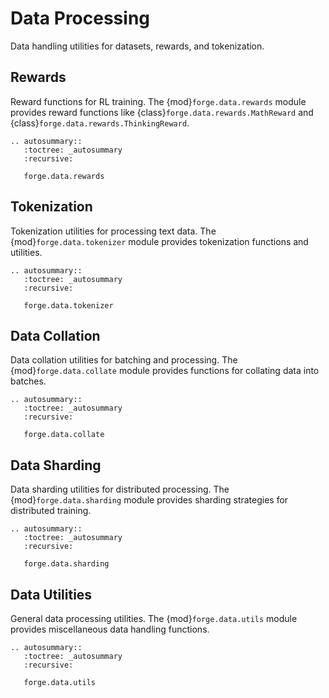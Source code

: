 # Data Processing

Data handling utilities for datasets, rewards, and tokenization.

## Rewards

Reward functions for RL training. The {mod}`forge.data.rewards` module provides reward functions like {class}`forge.data.rewards.MathReward` and {class}`forge.data.rewards.ThinkingReward`.

```{eval-rst}
.. autosummary::
   :toctree: _autosummary
   :recursive:

   forge.data.rewards
```

## Tokenization

Tokenization utilities for processing text data. The {mod}`forge.data.tokenizer` module provides tokenization functions and utilities.

```{eval-rst}
.. autosummary::
   :toctree: _autosummary
   :recursive:

   forge.data.tokenizer
```

## Data Collation

Data collation utilities for batching and processing. The {mod}`forge.data.collate` module provides functions for collating data into batches.

```{eval-rst}
.. autosummary::
   :toctree: _autosummary
   :recursive:

   forge.data.collate
```

## Data Sharding

Data sharding utilities for distributed processing. The {mod}`forge.data.sharding` module provides sharding strategies for distributed training.

```{eval-rst}
.. autosummary::
   :toctree: _autosummary
   :recursive:

   forge.data.sharding
```

## Data Utilities

General data processing utilities. The {mod}`forge.data.utils` module provides miscellaneous data handling functions.

```{eval-rst}
.. autosummary::
   :toctree: _autosummary
   :recursive:

   forge.data.utils
```
